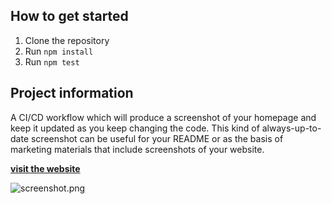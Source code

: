 
  ## How to get started

  1. Clone the repository
  2. Run `npm install`
  3. Run `npm test`

  ## Project information

  A CI/CD workflow which will produce a screenshot of your homepage and keep it updated as you keep changing the code. This kind of always-up-to-date screenshot can be useful for your README or as the basis of marketing materials that include screenshots of your website.


  **[visit the website](https://euphonious-meerkat-72321b.netlify.app)** 


  ![screenshot.png](https://github.com/saiicodes/screenshot-pipeline/blob/main/screenshot.png)
  